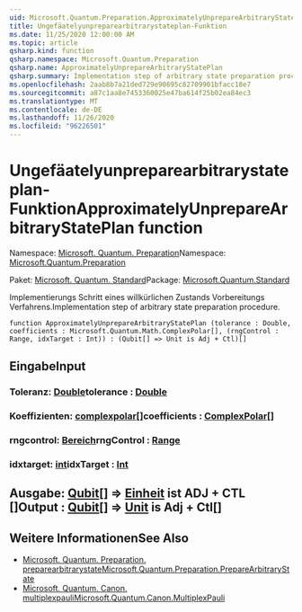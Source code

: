```yaml
---
uid: Microsoft.Quantum.Preparation.ApproximatelyUnprepareArbitraryStatePlan
title: Ungefäatelyunpreparearbitrarystateplan-Funktion
ms.date: 11/25/2020 12:00:00 AM
ms.topic: article
qsharp.kind: function
qsharp.namespace: Microsoft.Quantum.Preparation
qsharp.name: ApproximatelyUnprepareArbitraryStatePlan
qsharp.summary: Implementation step of arbitrary state preparation procedure.
ms.openlocfilehash: 2aab8b7a21ded729e90695c82709901bfacc18e7
ms.sourcegitcommit: a87c1aa8e7453360025e47ba614f25b02ea84ec3
ms.translationtype: MT
ms.contentlocale: de-DE
ms.lasthandoff: 11/26/2020
ms.locfileid: "96226501"
---
```

# <a name="approximatelyunpreparearbitrarystateplan-function"></a><span data-ttu-id="84249-102">Ungefäatelyunpreparearbitrarystateplan-Funktion</span><span class="sxs-lookup"><span data-stu-id="84249-102">ApproximatelyUnprepareArbitraryStatePlan function</span></span>

<span data-ttu-id="84249-103">Namespace: [Microsoft. Quantum. Preparation](xref:Microsoft.Quantum.Preparation)</span><span class="sxs-lookup"><span data-stu-id="84249-103">Namespace: [Microsoft.Quantum.Preparation](xref:Microsoft.Quantum.Preparation)</span></span>

<span data-ttu-id="84249-104">Paket: [Microsoft. Quantum. Standard](https://nuget.org/packages/Microsoft.Quantum.Standard)</span><span class="sxs-lookup"><span data-stu-id="84249-104">Package: [Microsoft.Quantum.Standard](https://nuget.org/packages/Microsoft.Quantum.Standard)</span></span>


<span data-ttu-id="84249-105">Implementierungs Schritt eines willkürlichen Zustands Vorbereitungs Verfahrens.</span><span class="sxs-lookup"><span data-stu-id="84249-105">Implementation step of arbitrary state preparation procedure.</span></span>

```qsharp
function ApproximatelyUnprepareArbitraryStatePlan (tolerance : Double, coefficients : Microsoft.Quantum.Math.ComplexPolar[], (rngControl : Range, idxTarget : Int)) : (Qubit[] => Unit is Adj + Ctl)[]
```


## <a name="input"></a><span data-ttu-id="84249-106">Eingabe</span><span class="sxs-lookup"><span data-stu-id="84249-106">Input</span></span>

### <a name="tolerance--double"></a><span data-ttu-id="84249-107">Toleranz: [Double](xref:microsoft.quantum.lang-ref.double)</span><span class="sxs-lookup"><span data-stu-id="84249-107">tolerance : [Double](xref:microsoft.quantum.lang-ref.double)</span></span>




### <a name="coefficients--complexpolar"></a><span data-ttu-id="84249-108">Koeffizienten: [complexpolar](xref:Microsoft.Quantum.Math.ComplexPolar)[]</span><span class="sxs-lookup"><span data-stu-id="84249-108">coefficients : [ComplexPolar](xref:Microsoft.Quantum.Math.ComplexPolar)[]</span></span>




### <a name="rngcontrol--range"></a><span data-ttu-id="84249-109">rngcontrol: [Bereich](xref:microsoft.quantum.lang-ref.range)</span><span class="sxs-lookup"><span data-stu-id="84249-109">rngControl : [Range](xref:microsoft.quantum.lang-ref.range)</span></span>




### <a name="idxtarget--int"></a><span data-ttu-id="84249-110">idxtarget: [int](xref:microsoft.quantum.lang-ref.int)</span><span class="sxs-lookup"><span data-stu-id="84249-110">idxTarget : [Int](xref:microsoft.quantum.lang-ref.int)</span></span>





## <a name="output--qubit--unit--is-adj--ctl"></a><span data-ttu-id="84249-111">Ausgabe: [Qubit](xref:microsoft.quantum.lang-ref.qubit)[] => [Einheit](xref:microsoft.quantum.lang-ref.unit)  ist ADJ + CTL []</span><span class="sxs-lookup"><span data-stu-id="84249-111">Output : [Qubit](xref:microsoft.quantum.lang-ref.qubit)[] => [Unit](xref:microsoft.quantum.lang-ref.unit)  is Adj + Ctl[]</span></span>



## <a name="see-also"></a><span data-ttu-id="84249-112">Weitere Informationen</span><span class="sxs-lookup"><span data-stu-id="84249-112">See Also</span></span>

- [<span data-ttu-id="84249-113">Microsoft. Quantum. Preparation. preparearbitrarystate</span><span class="sxs-lookup"><span data-stu-id="84249-113">Microsoft.Quantum.Preparation.PrepareArbitraryState</span></span>](xref:Microsoft.Quantum.Preparation.PrepareArbitraryState)
- [<span data-ttu-id="84249-114">Microsoft. Quantum. Canon. multiplexpauli</span><span class="sxs-lookup"><span data-stu-id="84249-114">Microsoft.Quantum.Canon.MultiplexPauli</span></span>](xref:Microsoft.Quantum.Canon.MultiplexPauli)